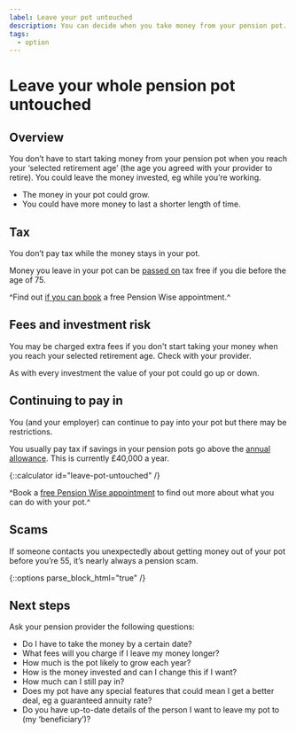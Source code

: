 ```yaml
---
label: Leave your pot untouched
description: You can decide when you take money from your pension pot.
tags:
  - option
---
```


# Leave your whole pension pot untouched

## Overview

You don’t have to start taking money from your pension pot when you reach your ‘selected retirement age’ (the age you agreed with your provider to retire). You could leave the money invested, eg while you’re working.

- The money in your pot could grow.
- You could have more money to last a shorter length of time.

## Tax

You don’t pay tax while the money stays in your pot.

Money you leave in your pot can be [passed on](/when-you-die) tax free if you die before the age of 75.

^Find out [if you can book](/pension-type-tool) a free Pension Wise appointment.^

## Fees and investment risk

You may be charged extra fees if you don't start taking your money when you reach your selected retirement age. Check with your provider.

As with every investment the value of your pot could go up or down.

## Continuing to pay in

You (and your employer) can continue to pay into your pot but there may be restrictions.

You usually pay tax if savings in your pension pots go above the [annual allowance](https://www.gov.uk/tax-on-your-private-pension/annual-allowance). This is currently £40,000 a year.

{::calculator id="leave-pot-untouched" /}

^Book a [free Pension Wise appointment](/appointments?icn=book-appointment&amp;ici=bottom-leave-pot-untouched) to find out more about what you can do with your pot.^

## Scams

If someone contacts you unexpectedly about getting money out of your pot before you’re 55, it’s nearly always a pension scam.

{::options parse_block_html="true" /}
<div class="next-steps next-steps--leave-pot-untouched">

## Next steps

Ask your pension provider the following questions:

- Do I have to take the money by a certain date?
- What fees will you charge if I leave my money longer?
- How much is the pot likely to grow each year?
- How is the money invested and can I change this if I want?
- How much can I still pay in?
- Does my pot have any special features that could mean I get a better deal, eg a guaranteed annuity rate?
- Do you have up-to-date details of the person I want to leave my pot to (my ‘beneficiary’)?

</div>

